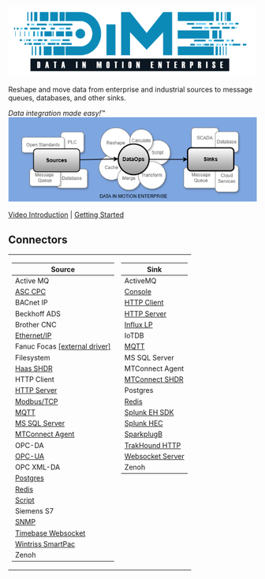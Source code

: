 ![DIME Logo](dime_logo.png)
  
Reshape and move data from enterprise and industrial sources to message queues, databases, and other sinks.  
  
<i>Data integration made easy!</i>™  
![DIME DataOps Diagram](dime_dataops_diagram.png)

[Video Introduction](https://www.youtube.com/watch?v=P5Gc5bKdiy4) | [Getting Started](https://github.com/Ladder99/DIME/wiki/01.-Getting-Started)

## Connectors

<table><tr><td valign="top">

| Source                                                                     |
|----------------------------------------------------------------------------|
| Active MQ                                                                  |
| [ASC CPC](../../wiki/4.-Connector-Reference#asc-cpc)                       |
| BACnet IP                                                                  |
| Beckhoff ADS                                                               |
| Brother CNC                                                                |
| [Ethernet/IP](../../wiki/4.-Connector-Reference#ethernetip)                |
| Fanuc Focas [[external driver]](https://github.com/Ladder99/fanuc-driver)  |
| Filesystem                                                                 |
| [Haas SHDR](../../wiki/4.-Connector-Reference#haas-shdr)                   |
| HTTP Client                                                                |
| [HTTP Server](../../wiki/4.-Connector-Reference#http-server)               |
| [Modbus/TCP](../../wiki/4.-Connector-Reference#modbus-tcp)                 |
| [MQTT](../../wiki/4.-Connector-Reference#mqtt)                             |
| [MS SQL Server](../../wiki/4.-Connector-Reference#ms-sql-server)           |
| [MTConnect Agent](../../wiki/4.-Connector-Reference#mtconnect-agent)       |
| OPC-DA                                                                     |
| [OPC-UA](../../wiki/4.-Connector-Reference#opc-ua)                         |
| OPC XML-DA                                                                 |
| [Postgres](../../wiki/4.-Connector-Reference#postgres)                     |
| [Redis](../../wiki/4.-Connector-Reference#redis)                           |
| [Script](../../wiki/4.-Connector-Reference#script)                         |
| Siemens S7                                                                 |
| [SNMP](../../wiki/4.-Connector-Reference#snmp)                             |
| [Timebase Websocket](../../wiki/4.-Connector-Reference#timebase-websocket) | 
| [Wintriss SmartPac](../../wiki/4.-Connector-Reference#wintriss-smartpac)   |
| Zenoh                                                                      |

</td><td valign="top">

| Sink                                                                     |
|--------------------------------------------------------------------------|
| ActiveMQ                                                                 |
| [Console](../../wiki/4.-Connector-Reference#console)                     |
| [HTTP Client](../../wiki/4.-Connector-Reference#http-client)             |
| [HTTP Server](../../wiki/4.-Connector-Reference#http-server)             |
| [Influx LP](../../wiki/4.-Connector-Reference#influx-lp)                 |
| IoTDB                                                                    |
| [MQTT](../../wiki/4.-Connector-Reference#mqtt)                           |
| MS SQL Server                                                            |
| MTConnect Agent                                                          |
| [MTConnect SHDR](../../wiki/4.-Connector-Reference#mtconnect-shdr)       |
| Postgres                                                                 |
| [Redis](../../wiki/4.-Connector-Reference#redis)                         |
| [Splunk EH SDK](../../wiki/4.-Connector-Reference#splunk-eh-sdk)         |
| [Splunk HEC](../../wiki/4.-Connector-Reference#splunk-hec)               |
| [SparkplugB](../../wiki/4.-Connector-Reference#sparkplugb)               |
| [TrakHound HTTP](../../wiki/4.-Connector-Reference#trakhound-http)       |
| [Websocket Server](../../wiki/4.-Connector-Reference#websocket-server)   |
| Zenoh                                                                    |

</td></tr></table>
